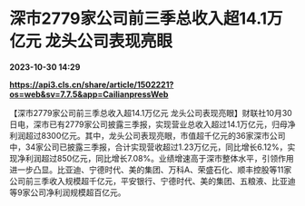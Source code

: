 # 深市2779家公司前三季总收入超14.1万亿元 龙头公司表现亮眼

**2023-10-30 14:29**

**https://api3.cls.cn/share/article/1502221?os=web&sv=7.7.5&app=CailianpressWeb**

【深市2779家公司前三季总收入超14.1万亿元 龙头公司表现亮眼】财联社10月30日电，深市已有2779家公司披露三季报，实现营业总收入超过14.1万亿元，归母净利润超过8300亿元。其中，龙头公司表现亮眼，市值超千亿元的36家深市公司中，34家公司已披露三季报，合计实现营收超过1.23万亿元，同比增长6.12%，实现净利润超过850亿元，同比增长7.08%。业绩增速高于深市整体水平，引领作用进一步凸显。比亚迪、宁德时代、美的集团、万科A、荣盛石化、顺丰控股等11家公司前三季收入规模超千亿元，平安银行、宁德时代、美的集团、五粮液、比亚迪等9家公司净利润规模超百亿元。